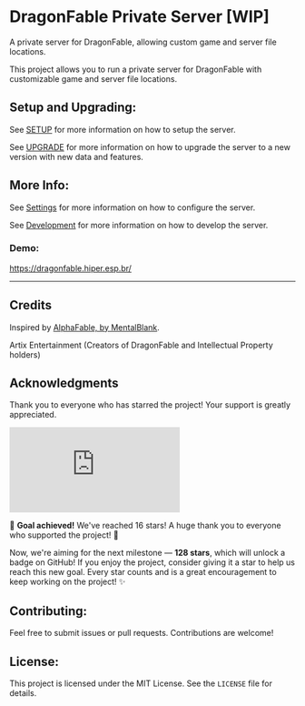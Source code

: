 # DragonFable Private Server [WIP]

A private server for DragonFable, allowing custom game and server file locations.

This project allows you to run a private server for DragonFable with customizable game and server file locations.

## Setup and Upgrading:

See [SETUP](SETUP.md) for more information on how to setup the server.

See [UPGRADE](UPGRADE.md) for more information on how to upgrade the server to a new version with new data and features.

## More Info:

See [Settings](CONFIG.md) for more information on how to configure the server.

See [Development](DEV.md) for more information on how to develop the server.

### Demo:

https://dragonfable.hiper.esp.br/

-----

## Credits

Inspired by [AlphaFable, by MentalBlank](https://github.com/MentalBlank/AlphaFable).

Artix Entertainment (Creators of DragonFable and Intellectual Property holders)

## Acknowledgments

Thank you to everyone who has starred the project! Your support is greatly appreciated.

[![Stargazers repo roster for @hiperesp/DragonFable-Private-Server](https://bytecrank.com/nastyox/reporoster/php/stargazersSVG.php?theme=dark&user=hiperesp&repo=DragonFable-Private-Server)](https://github.com/hiperesp/DragonFable-Private-Server/stargazers)

🎉 **Goal achieved!** We've reached 16 stars! A huge thank you to everyone who supported the project! 🚀

Now, we're aiming for the next milestone — **128 stars**, which will unlock a badge on GitHub! If you enjoy the project, consider giving it a star to help us reach this new goal. Every star counts and is a great encouragement to keep working on the project! ✨

## Contributing:

Feel free to submit issues or pull requests. Contributions are welcome!

## License:

This project is licensed under the MIT License. See the `LICENSE` file for details.

